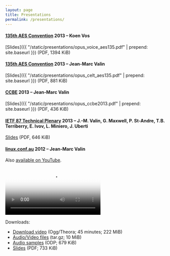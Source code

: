 ```yaml
---
layout: page
title: Presentations
permalink: /presentations/
---
```


#### [135th AES Convention][135aes_conv] 2013 – Koen Vos
[Slides]({{ "/static/presentations/opus_voice_aes135.pdf" | prepend: site.baseurl }}) (PDF, 1394 KiB)

#### [135th AES Convention][135aes_conv] 2013 – Jean-Marc Valin
[Slides]({{ "/static/presentations/opus_celt_aes135.pdf" | prepend: site.baseurl }}) (PDF, 881 KiB)

#### [CCBE][ccbe] 2013 – Jean-Marc Valin
[Slides]({{ "/static/presentations/opus_ccbe2013.pdf" | prepend: site.baseurl }}) (PDF, 436 KiB)

#### [IETF 87 Technical Plenary][ietf] 2013 – J.-M. Valin, G. Maxwell, P. St-Andre, T.B. Terriberry, E. Ivov, L. Miniero, J. Uberti
[Slides](http://www.ietf.org/proceedings/87/slides/slides-87-iab-techplenary-5.pdf) (PDF, 646 KiB)

#### [linux.conf.au][linuxconfau] 2012 – Jean-Marc Valin
Also [available on YouTube](https://www.youtube.com/watch?v=iaAD71h9gDU).

<video controls="controls" src="http://jmvalin.ca/jmvalin_Opus_codec.ogv" poster="https://opus-codec.org/presentations/LCA-opus-video-thumb.png">
  Sorry, your browser doesn't support embedded videos! Check the download links below.
</video>

Downloads:

-  [Download video][jmvalin_opus_codec] (Ogg/Theora; 45 minutes; 222 MiB)
-  [Audio/Video files][lca_opus_audio] (tar.gz; 10 MiB)
-  [Audio samples][lca_opus_odp] (ODP; 679 KiB)
-  [Slides][lca_opus_pdf] (PDF; 733 KiB)


[135aes_conv]: http://www.aes.org/events/135/
[ccbe]: http://ccbe.ca/
[ietf]: http://www.ietf.org/
[linuxconfau]: http://linux.conf.au/

[jmvalin_opus_codec]: http://jmvalin.ca/jmvalin_Opus_codec.ogv
[lca_opus_audio]: /static/presentations/misc/lca-opus-audio.tar.gz
[lca_opus_odp]: /static/presentations/misc/lca-opus.odp
[lca_opus_pdf]: /static/presentations/misc/lca-opus.pdf
